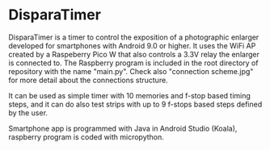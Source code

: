 # DisparaTimer

<p>DisparaTimer is a timer to control the exposition of a photographic enlarger developed for smartphones with Android 9.0 or higher. It uses the WiFi AP created by a Raspeberry Pico W that also controls a 3.3V relay the enlarger is connected to. The Raspberry program is included in the root directory of repository with the name "main.py". Check also "connection scheme.jpg" for more detail about the connections structure.</p>
<p> It can be used as simple timer with 10 memories and f-stop based timing steps, and it can do also test strips with up to 9 f-stops based steps defined by the user.</p>
<p> Smartphone app is programmed with Java in Android Studio (Koala), raspberry program is coded with micropython.</p>
